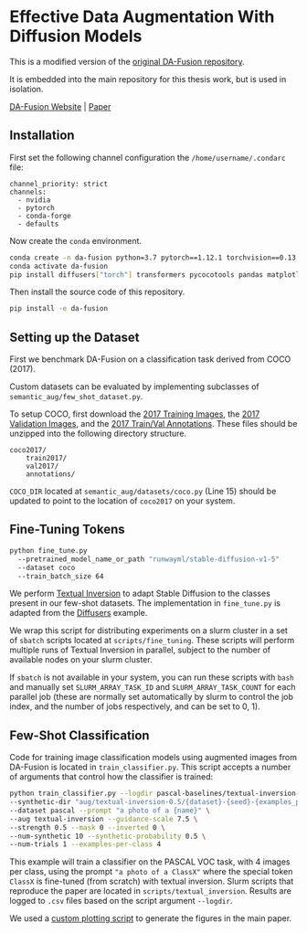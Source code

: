 # Effective Data Augmentation With Diffusion Models

This is a modified version of the [original DA-Fusion repository](https://github.com/brandontrabucco/da-fusion).

It is embedded into the main repository for this thesis work, but is used in isolation.

[DA-Fusion Website](btrabuc.co/da-fusion)     |     [Paper](https://openreview.net/forum?id=ZWzUA9zeAg)

## Installation

First set the following channel configuration the `/home/username/.condarc` file:

```
channel_priority: strict
channels:
  - nvidia
  - pytorch
  - conda-forge
  - defaults
```

Now create the `conda` environment.

```bash
conda create -n da-fusion python=3.7 pytorch==1.12.1 torchvision==0.13.1 cudatoolkit=11.6
conda activate da-fusion
pip install diffusers["torch"] transformers pycocotools pandas matplotlib seaborn scipy
```

Then install the source code of this repository.

```bash
pip install -e da-fusion
```

## Setting up the Dataset

First we benchmark DA-Fusion on a classification task derived from COCO (2017).

Custom datasets can be evaluated by implementing subclasses of `semantic_aug/few_shot_dataset.py`.

To setup COCO, first download the [2017 Training Images](http://images.cocodataset.org/zips/train2017.zip), the [2017 Validation Images](http://images.cocodataset.org/zips/val2017.zip), and the [2017 Train/Val Annotations](http://images.cocodataset.org/annotations/annotations_trainval2017.zip). These files should be unzipped into the following directory structure.

```
coco2017/
    train2017/
    val2017/
    annotations/
```

`COCO_DIR` located at `semantic_aug/datasets/coco.py` (Line 15) should be updated to point to the location of `coco2017` on your system.

## Fine-Tuning Tokens

```bash
python fine_tune.py
  --pretrained_model_name_or_path "runwayml/stable-diffusion-v1-5"
  --dataset coco
  --train_batch_size 64
```

We perform [Textual Inversion](https://arxiv.org/abs/2208.01618) to adapt Stable Diffusion to the classes present in our few-shot datasets. The implementation in `fine_tune.py` is adapted from the [Diffusers](https://github.com/huggingface/diffusers/blob/main/examples/textual_inversion/textual_inversion.py) example.

We wrap this script for distributing experiments on a slurm cluster in a set of `sbatch` scripts located at `scripts/fine_tuning`. These scripts will perform multiple runs of Textual Inversion in parallel, subject to the number of available nodes on your slurm cluster.

If `sbatch` is not available in your system, you can run these scripts with `bash` and manually set `SLURM_ARRAY_TASK_ID` and `SLURM_ARRAY_TASK_COUNT` for each parallel job (these are normally set automatically by slurm to control the job index, and the number of jobs respectively, and can be set to 0, 1).

## Few-Shot Classification

Code for training image classification models using augmented images from DA-Fusion is located in `train_classifier.py`. This script accepts a number of arguments that control how the classifier is trained:

```bash
python train_classifier.py --logdir pascal-baselines/textual-inversion-0.5 \
--synthetic-dir "aug/textual-inversion-0.5/{dataset}-{seed}-{examples_per_class}" \
--dataset pascal --prompt "a photo of a {name}" \
--aug textual-inversion --guidance-scale 7.5 \
--strength 0.5 --mask 0 --inverted 0 \
--num-synthetic 10 --synthetic-probability 0.5 \
--num-trials 1 --examples-per-class 4
```

This example will train a classifier on the PASCAL VOC task, with 4 images per class, using the prompt `"a photo of a ClassX"` where the special token `ClassX` is fine-tuned (from scratch) with textual inversion. Slurm scripts that reproduce the paper are located in `scripts/textual_inversion`. Results are logged to `.csv` files based on the script argument `--logdir`. 

We used a [custom plotting script](https://github.com/brandontrabucco/da-fusion/blob/main/plot.py) to generate the figures in the main paper.